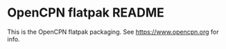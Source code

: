 OpenCPN flatpak README
======================


This is the OpenCPN flatpak packaging. See https://www.opencpn.org for
info.
